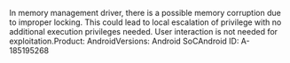 In memory management driver, there is a possible memory corruption due to improper locking. This could lead to local escalation of privilege with no additional execution privileges needed. User interaction is not needed for exploitation.Product: AndroidVersions: Android SoCAndroid ID: A-185195268